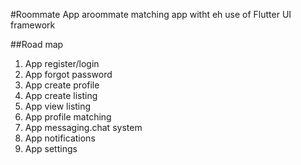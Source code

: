 #Roommate App
aroommate matching app witht eh use of Flutter UI framework

##Road map
1. App register/login
2. App forgot password
3. App create profile
4. App create listing
5. App view listing
6. App profile matching
7. App messaging.chat system
8. App notifications
10. App settings 
